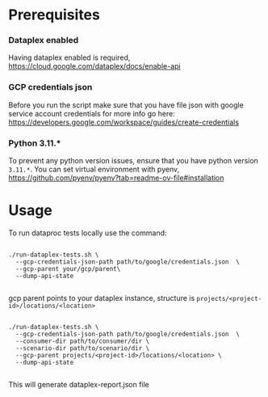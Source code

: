 # Prerequisites

### Dataplex enabled
Having dataplex enabled is required, https://cloud.google.com/dataplex/docs/enable-api

### GCP credentials json
Before you run the script make sure that you have file json with google service account credentials
for more info go here: https://developers.google.com/workspace/guides/create-credentials

### Python 3.11.*
To prevent any python version issues, ensure that you have python version `3.11.*`. You can set virtual environment with pyenv, https://github.com/pyenv/pyenv?tab=readme-ov-file#installation

# Usage
To run dataproc tests locally use the command:

```commandline

./run-dataplex-tests.sh \
  --gcp-credentials-json-path path/to/google/credentials.json  \
  --gcp-parent your/gcp/parent\
  --dump-api-state
  
```

gcp parent points to your dataplex instance, structure is `projects/<project-id>/locations/<location>`

```commandline

./run-dataplex-tests.sh \
  --gcp-credentials-json-path path/to/google/credentials.json  \
  --consumer-dir path/to/consumer/dir \
  --scenario-dir path/to/scenario/dir \
  --gcp-parent projects/<project-id>/locations/<location> \
  --dump-api-state
  
```

This will generate dataplex-report.json file